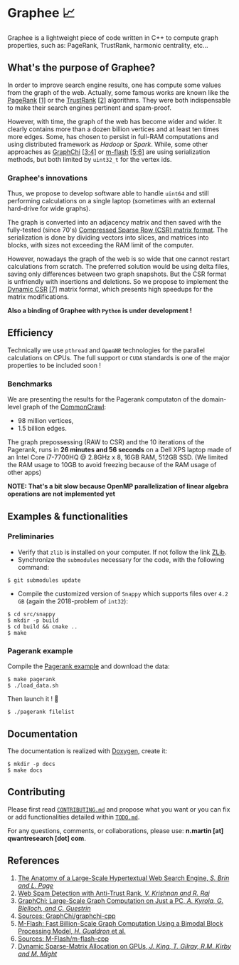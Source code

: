 # Graphee :chart_with_upwards_trend:
Graphee is a lightweight piece of code written in C++ to compute graph properties, such as:
PageRank, TrustRank, harmonic centrality, etc...

## What's the purpose of Graphee?
In order to improve search engine results, one has compute some values from the graph of the web.
Actually, some famous works are known like the
[PageRank](http://infolab.stanford.edu/pub/papers/google.pdf) [\[1\]](#References) or the
[TrustRank](http://i.stanford.edu/~kvijay/krishnan-raj-airweb06.pdf) [\[2\]](#References) algorithms. They were
both indispensable to make their search engines pertinent and spam-proof.

However, with time, the graph of the web has become wider and wider. It clearly contains more than a
dozen billion vertices and at least ten times more edges. Some, has chosen to persist in full-RAM
computations and using distributed framework as *Hadoop* or *Spark*. While, some other approaches as
[GraphChi](http://i.stanford.edu/~kvijay/krishnan-raj-airweb06.pdf) [\[3;4\]](#References) or
[m-flash](https://www.cc.gatech.edu/~dchau/papers/16-pkdd-mflash.pdf) [\[5;6\]](#References) are using serialization methods,
but both limited by `uint32_t` for the vertex ids.

### Graphee's innovations
Thus, we propose to develop software able to handle `uint64` and still performing calculations
on a single laptop (sometimes with an external hard-drive for wide graphs).

The graph is converted into an adjacency matrix and then saved with the fully-tested (since 70's)
[Compressed Sparse Row (CSR) matrix format](https://en.wikipedia.org/wiki/Sparse_matrix).
The serialization is done by dividing vectors into slices, and matrices into blocks, with sizes
not exceeding the RAM limit of the computer.

However, nowadays the graph of the web is so wide that one cannot restart calculations from scratch.
The preferred solution would be using delta files, saving only differences between two graph
snapshots. But the CSR format is unfriendly with insertions and deletions. So we propose
to implement the [Dynamic CSR](https://thomas.gilray.org/pdf/dynamic-csr.pdf) [\[7\]](#References) matrix format,
which presents high speedups for the matrix modifications.

**Also a binding of Graphee with `Python` is under development !**

## Efficiency
Technically we use `pthread` and ~~`OpenMP`~~ technologies for the parallel calculations on CPUs.
The full support or `CUDA` standards is one of the major properties to be included soon !

### Benchmarks
We are presenting the results for the Pagerank computaton of the
domain-level graph of the [CommonCrawl](https://commoncrawl.org/2018/05/webgraphs-feb-mar-apr-2018/):
- 98 million vertices,
- 1.5 billion edges.

The graph prepossessing (RAW to CSR) and the 10 iterations of the Pagerank,
runs in **26 minutes and 56 seconds** on a Dell XPS laptop made of an Intel Core i7-7700HQ @ 2.8GHz x 8, 16GB RAM, 512GB SSD.
(We limited the RAM usage to 10GB to avoid freezing because of the RAM usage of other apps)

**NOTE: That's a bit slow because OpenMP parallelization of linear algebra operations are not
implemented yet**

## Examples & functionalities

### Preliminaries
- Verify that `zlib` is installed on your computer. If not follow the link [ZLib](http://zlib.net).
- Synchronize the `submodules` necessary for the code, with the following command:
```
$ git submodules update
```
- Compile the customized version of `Snappy` which supports files over `4.2 GB` (again the 2018-problem of `int32`):
```
$ cd src/snappy
$ mkdir -p build
$ cd build && cmake ..
$ make
```

### Pagerank example
Compile the [Pagerank example](examples/pagerank.cpp) and download the data:
```
$ make pagerank
$ ./load_data.sh
```
Then launch it ! :tada:
```
$ ./pagerank filelist
```

## Documentation
The documentation is realized with [Doxygen](https://www.stack.nl/~dimitri/doxygen/), create it:
```
$ mkdir -p docs
$ make docs
```

## Contributing
Please first read [`CONTRIBUTING.md`](CONTRIBUTING.md) and propose what you want or you can fix or add functionalities detailed
within [`TODO.md`](TODO.md).

For any questions, comments, or collaborations, please use: **n.martin [at] qwantresearch [dot] com**.

## References
1. [The Anatomy of a Large-Scale Hypertextual Web Search Engine, *S. Brin and L. Page*](http://infolab.stanford.edu/pub/papers/google.pdf)
2. [Web Spam Detection with Anti-Trust Rank, *V. Krishnan and R. Raj*](http://i.stanford.edu/~kvijay/krishnan-raj-airweb06.pdf)
3. [GraphChi: Large-Scale Graph Computation on Just a PC, *A. Kyrola, G. Blelloch, and C. Guestrin*](http://i.stanford.edu/~kvijay/krishnan-raj-airweb06.pdf)
4. [Sources: GraphChi/graphchi-cpp](https://github.com/GraphChi/graphchi-cpp)
5. [M-Flash: Fast Billion-Scale Graph Computation Using a Bimodal Block Processing Model, *H. Gualdron* et al.](https://www.cc.gatech.edu/~dchau/papers/16-pkdd-mflash.pdf)
6. [Sources: M-Flash/m-flash-cpp](https://github.com/M-Flash/m-flash-cpp)
7. [Dynamic Sparse-Matrix Allocation on GPUs, *J. King, T. Gilray, R.M. Kirby and M. Might*](https://thomas.gilray.org/pdf/dynamic-csr.pdf)
